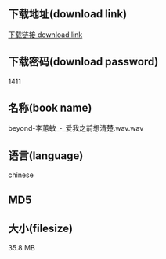 ## 下载地址(download link)
[下载链接 download link](https://voluble-croquembouche-d321dc.netlify.app/?s=beyond-%E6%9D%8E%E8%95%99%E6%95%8F_-_%E7%88%B1%E6%88%91%E4%B9%8B%E5%89%8D%E6%83%B3%E6%B8%85%E6%A5%9A.wav)

## 下载密码(download password)
1411

## 名称(book name)
beyond-李蕙敏_-_爱我之前想清楚.wav.wav

## 语言(language)
chinese

## MD5


## 大小(filesize)
35.8 MB
